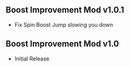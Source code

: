 ## Boost Improvement Mod v1.0.1
- Fix Spin Boost Jump slowing you down

## Boost Improvement Mod v1.0
- Initial Release